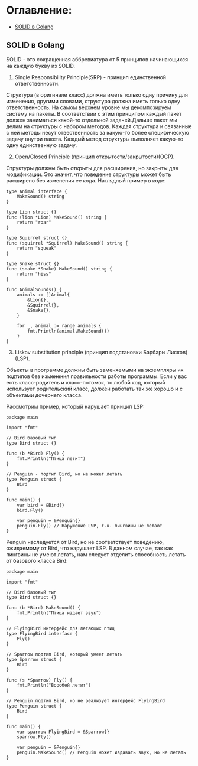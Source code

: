 # Оглавление:

* [SOLID в Golang](#SOLID-в-Golang)

## SOLID в Golang
SOLID - это сокращенная аббревиатура от 5 принципов начинающихся на каждую букву из SOLID.

1. Single Responsibility Principle(SRP) - принцип единственной ответственности.

Структура (в оригинале класс) должна иметь только одну причину для изменения, другими словами, структура должна иметь только одну ответственность.
На самом верхнем уровне мы декомпозируем систему на пакеты. В соответствии с этим принципом каждый пакет должен заниматься какой-то отдельной задачей.Дальше пакет мы делим на структуры с набором методов. Каждая структура и связанные с ней методы несут отвественность за какую-то более специфическую задачу внутри пакета. Каждый метод структуры выполняет какую-то одну единственную задачу.

2. Open/Closed Principle (принцип открытости/закрытости)(OCP). 

Структуры должны быть открыты для расширения, но закрыты для модификации. Это значит, что поведение структуры может быть расширено без изменения ее кода.
Наглядный пример в коде:
```Golang
type Animal interface {
	MakeSound() string
}

type Lion struct {}
func (lion *Lion) MakeSound() string {
	return "roar"
}

type Squirrel struct {}
func (squirrel *Squirrel) MakeSound() string {
	return "squeak"
}

type Snake struct {}
func (snake *Snake) MakeSound() string {
	return "hiss"
}

func AnimalSounds() {
	animals := []Animal{
		&Lion{},
		&Squirrel{},
		&Snake{},
	}

	for _, animal := range animals {
		fmt.Println(animal.MakeSound())
	}
}
```
3. Liskov substitution principle (принцип подстановки Барбары Лисков)(LSP).
   
Объекты в программе должны быть заменяемыми на экземпляры их подтипов без изменения правильности работы программы. Если у вас есть класс-родитель и класс-потомок, то любой код, который использует родительский класс, должен работать так же хорошо и с объектами дочернего класса.

Рассмотрим пример, который нарушает принцип LSP:

```Golang
package main

import "fmt"

// Bird базовый тип
type Bird struct {}

func (b *Bird) Fly() {
    fmt.Println("Птица летит")
}

// Penguin - подтип Bird, но не может летать
type Penguin struct {
    Bird
}

func main() {
    var bird = &Bird{}
    bird.Fly()

    var penguin = &Penguin{}
    penguin.Fly() // Нарушение LSP, т.к. пингвины не летают
}

```

Penguin наследуется от Bird, но не соответствует поведению, ожидаемому от Bird, что нарушает LSP. В данном случае, так как пингвины не умеют летать, нам следует отделить способность летать от базового класса Bird:

```Golang
package main

import "fmt"

// Bird базовый тип
type Bird struct {}

func (b *Bird) MakeSound() {
    fmt.Println("Птица издает звук")
}

// FlyingBird интерфейс для летающих птиц
type FlyingBird interface {
    Fly()
}

// Sparrow подтип Bird, который умеет летать
type Sparrow struct {
    Bird
}

func (s *Sparrow) Fly() {
    fmt.Println("Воробей летит")
}

// Penguin подтип Bird, но не реализует интерфейс FlyingBird
type Penguin struct {
    Bird
}

func main() {
    var sparrow FlyingBird = &Sparrow{}
    sparrow.Fly()

    var penguin = &Penguin{}
    penguin.MakeSound() // Penguin может издавать звук, но не летать
}
```

